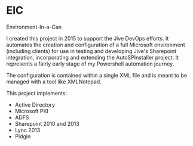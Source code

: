 # EIC
Environment-In-a-Can 

I created this project in 2015 to support the Jive DevOps efforts.  It automates the creation and configuration of a full Microsoft environment (including clients) for use in testing and developing Jive's Sharepoint integration, incorporating and extending the AutoSPInstaller project.  It represents a fairly early stage of my Powershell automation journey.

The configuration is contained within a single XML file and is meant to be managed with a tool like XMLNotepad.

This project implements:
* Active Directory
* Microsoft PKI
* ADFS
* Sharepoint 2010 and 2013
* Lync 2013
* Pidgin

